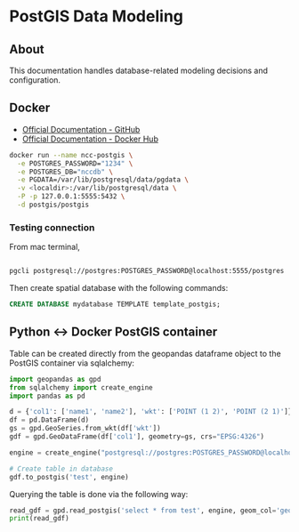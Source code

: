 # PostGIS Data Modeling

## About

This documentation handles database-related modeling decisions and configuration.

## Docker

- [Official Documentation - GitHub](https://github.com/postgis/docker-postgis)
- [Official Documentation - Docker Hub](https://hub.docker.com/r/postgis/postgis)

```bash
docker run --name ncc-postgis \
  -e POSTGRES_PASSWORD="1234" \
  -e POSTGRES_DB="nccdb" \
  -e PGDATA=/var/lib/postgresql/data/pgdata \
  -v <localdir>:/var/lib/postgresql/data \
  -P -p 127.0.0.1:5555:5432 \
  -d postgis/postgis
```

### Testing connection

From mac terminal,

```bash

pgcli postgresql://postgres:POSTGRES_PASSWORD@localhost:5555/postgres
```

Then create spatial database with the following commands:
```sql
CREATE DATABASE mydatabase TEMPLATE template_postgis;
```

## Python <-> Docker PostGIS container

Table can be created directly from the geopandas dataframe object to the PostGIS container via sqlalchemy:

```python
import geopandas as gpd
from sqlalchemy import create_engine
import pandas as pd

d = {'col1': ['name1', 'name2'], 'wkt': ['POINT (1 2)', 'POINT (2 1)']}
df = pd.DataFrame(d)
gs = gpd.GeoSeries.from_wkt(df['wkt'])
gdf = gpd.GeoDataFrame(df['col1'], geometry=gs, crs="EPSG:4326")

engine = create_engine("postgresql://postgres:POSTGRES_PASSWORD@localhost:5432/mydatabase")  

# Create table in database	
gdf.to_postgis('test', engine)
```

Querying the table is done via the following way:

```python
read_gdf = gpd.read_postgis('select * from test', engine, geom_col='geometry')
print(read_gdf)
```